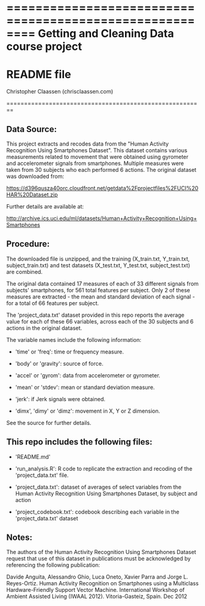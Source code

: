 ========================================================
Getting and Cleaning Data course project
========================================================
README file
========================================================

Christopher Claassen (chrisclaassen.com)

========================================================


Data Source:
------------

This project extracts and recodes data from the "Human Activity Recognition Using Smartphones Dataset". This dataset contains various measurements related to movement that were obtained using gyrometer and accelerometer signals from smartphones. Multiple measures were taken from 30 subjects who each performed 6 actions. The original dataset was downloaded from: 

https://d396qusza40orc.cloudfront.net/getdata%2Fprojectfiles%2FUCI%20HAR%20Dataset.zip 

Further details are available at:

http://archive.ics.uci.edu/ml/datasets/Human+Activity+Recognition+Using+Smartphones 


Procedure:
----------

The downloaded file is unzipped, and the training (X_train.txt, Y_train.txt, subject_train.txt) and test datasets (X_test.txt, Y_test.txt, subject_test.txt) are combined. 

The original data contained 17 measures of each of 33 different signals from subjects' smartphones, for 561 total features per subject. Only 2 of these measures are extracted - the mean and standard deviation of each signal - for a total of 66 features per subject. 

The 'project_data.txt' dataset provided in this repo reports the average value for each of these 66 variables, across each of the 30 subjects and 6 actions in the original dataset.

The variable names include the following information:

- 'time' or 'freq': time or frequency measure.

- 'body' or 'gravity': source of force.

- 'accel' or 'gyrom': data from accelerometer or gyrometer.

- 'mean' or 'stdev': mean or standard deviation measure.

- 'jerk': if Jerk signals were obtained.

- 'dimx', 'dimy' or 'dimz': movement in X, Y or Z dimension.

See the source for further details.


This repo includes the following files:
---------------------------------------

- 'README.md'

- 'run_analysis.R': R code to replicate the extraction and recoding of the 'project_data.txt' file.

- 'project_data.txt': dataset of averages of select variables from the Human Activity Recognition Using Smartphones Dataset, by subject and action

- 'project_codebook.txt': codebook describing each variable in the 'project_data.txt' dataset


Notes:
------
The authors of the Human Activity Recognition Using Smartphones Dataset request that use of this dataset in publications must be acknowledged by referencing the following publication:

Davide Anguita, Alessandro Ghio, Luca Oneto, Xavier Parra and Jorge L. Reyes-Ortiz. Human Activity Recognition on Smartphones using a Multiclass Hardware-Friendly Support Vector Machine. International Workshop of Ambient Assisted Living (IWAAL 2012). Vitoria-Gasteiz, Spain. Dec 2012


